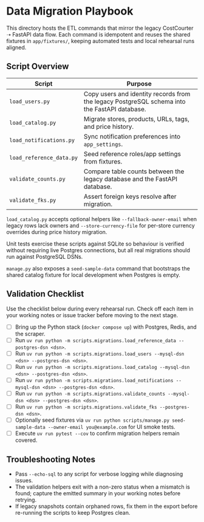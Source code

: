 # Data Migration Playbook

This directory hosts the ETL commands that mirror the legacy CostCourter ➝ FastAPI data flow.
Each command is idempotent and reuses the shared fixtures in `app/fixtures/`,
keeping automated tests and local rehearsal runs aligned.

## Script Overview

| Script | Purpose |
| --- | --- |
| `load_users.py` | Copy users and identity records from the legacy PostgreSQL schema into the FastAPI database. |
| `load_catalog.py` | Migrate stores, products, URLs, tags, and price history. |
| `load_notifications.py` | Sync notification preferences into `app_settings`. |
| `load_reference_data.py` | Seed reference roles/app settings from fixtures. |
| `validate_counts.py` | Compare table counts between the legacy database and the FastAPI database. |
| `validate_fks.py` | Assert foreign keys resolve after migration. |

`load_catalog.py` accepts optional helpers like `--fallback-owner-email` when
legacy rows lack owners and `--store-currency-file` for per-store currency
overrides during price history migration.

Unit tests exercise these scripts against SQLite so behaviour is verified
without requiring live Postgres connections, but all real migrations should run
against PostgreSQL DSNs.

`manage.py` also exposes a `seed-sample-data` command that bootstraps the
shared catalog fixture for local development when Postgres is empty.

## Validation Checklist

Use the checklist below during every rehearsal run. Check off each item in your
working notes or issue tracker before moving to the next stage.

- [ ] Bring up the Python stack (`docker compose up`) with Postgres, Redis, and the scraper.
- [ ] Run `uv run python -m scripts.migrations.load_reference_data --postgres-dsn <dsn>`.
- [ ] Run `uv run python -m scripts.migrations.load_users --mysql-dsn <dsn> --postgres-dsn <dsn>`.
- [ ] Run `uv run python -m scripts.migrations.load_catalog --mysql-dsn <dsn> --postgres-dsn <dsn>`.
- [ ] Run `uv run python -m scripts.migrations.load_notifications --mysql-dsn <dsn> --postgres-dsn <dsn>`.
- [ ] Run `uv run python -m scripts.migrations.validate_counts --mysql-dsn <dsn> --postgres-dsn <dsn>`.
- [ ] Run `uv run python -m scripts.migrations.validate_fks --postgres-dsn <dsn>`.
- [ ] Optionally seed fixtures via `uv run python scripts/manage.py seed-sample-data --owner-email you@example.com` for UI smoke tests.
- [ ] Execute `uv run pytest --cov` to confirm migration helpers remain covered.

## Troubleshooting Notes

- Pass `--echo-sql` to any script for verbose logging while diagnosing issues.
- The validation helpers exit with a non-zero status when a mismatch is found;
  capture the emitted summary in your working notes before retrying.
- If legacy snapshots contain orphaned rows, fix them in the export before
  re-running the scripts to keep Postgres clean.
